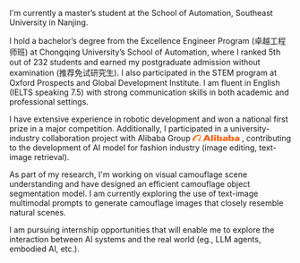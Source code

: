 I'm currently a master’s student at the School of Automation, Southeast University in Nanjing.

I hold a bachelor’s degree from the Excellence Engineer Program (卓越工程师班) at Chongqing University’s School of Automation, where I ranked 5th out of 232 students and earned my postgraduate admission without examination (推荐免试研究生). I also participated in the STEM program at Oxford Prospects and Global Development Institute. I am fluent in English (IELTS speaking 7.5) with strong communication skills in both academic and professional settings.

I have extensive experience in robotic development and won a national first prize in a major competition. Additionally, I participated in a university-industry collaboration project with Alibaba Group <img src="./images/alibaba-text.png" style="width: 6em; height: auto;"> , contributing to the development of AI model for fashion industry (image editing, text-image retrieval).

As part of my research, I'm working on visual camouflage scene understanding and have designed an efficient camouflage object segmentation model. I am currently exploring the use of text-image multimodal prompts to generate camouflage images that closely resemble natural scenes.

I am pursuing internship opportunities that will enable me to explore the interaction between AI systems and the real world (eg., LLM agents, embodied AI, etc.).